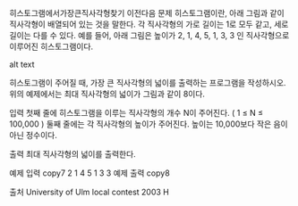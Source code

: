 히스토그램에서가장큰직사각형찾기
이전다음
문제
히스토그램이란, 아래 그림과 같이 직사각형이 배열되어 있는 것을 말한다. 각 직사각형의 가로 길이는 1로 모두 같고, 세로 길이는 다를 수 있다. 예를 들어, 아래 그림은 높이가 2, 1, 4, 5, 1, 3, 3 인 직사각형으로 이루어진 히스토그램이다.

alt text

히스토그램이 주어질 때, 가장 큰 직사각형의 넓이를 출력하는 프로그램을 작성하시오. 위의 예제에서는 최대 직사각형의 넓이가 그림과 같이 8이다.



입력
첫째 줄에 히스토그램을 이루는 직사각형의 개수 N이 주어진다. ( 1 ≤ N ≤ 100,000 ) 둘째 줄에는 각 직사각형의 높이가 주어진다. 높이는 10,000보다 작은 음이 아닌 정수이다.

출력
최대 직사각형의 넓이를 출력한다.



예제 입력
copy7
2 1 4 5 1 3 3
예제 출력
copy8


출처
University of Ulm local contest 2003 H